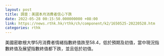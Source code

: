 ```yaml
---
layout: post
title: 調查：美國本月消費者信心下跌
date: 2022-05-28 00:15:50.000000000 +08:00
link: https://news.rthk.hk/rthk/ch/component/k2/1650525-20220528.htm
categories: rthk
---
```


美國密歇根大學5月消費者情緒指數終值跌至58.4，低於預期及初值，當中現況指數終值及展望指數終值都下跌，並且低於初值。
